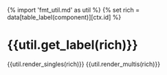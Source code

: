{% import 'fmt_util.md' as util %}
{% set rich = data[table_label(component)][ctx.id] %}

# {{util.get_label(rich)}}
{{util.render_singles(rich)}}
{{util.render_multis(rich)}}